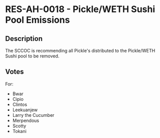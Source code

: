 # RES-AH-0018 - Pickle/WETH Sushi Pool Emissions
## Description
The SCCOC is recommending all Pickle's distributed to the Pickle/WETH Sushi pool to be removed.

## Votes
For:
- Bwar
- Cipio
- Clintos
- Leekuanjew
- Larry the Cucumber
- Merpendous
- Scotty
- Tokani
